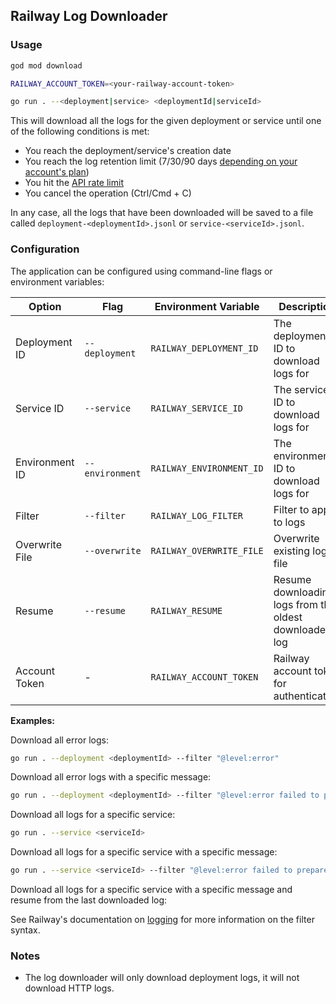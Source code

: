 ## Railway Log Downloader

### Usage 

```bash
god mod download

RAILWAY_ACCOUNT_TOKEN=<your-railway-account-token>

go run . --<deployment|service> <deploymentId|serviceId>
```

This will download all the logs for the given deployment or service until one of the following conditions is met:

- You reach the deployment/service's creation date
- You reach the log retention limit (7/30/90 days [depending on your account's plan](https://docs.railway.com/reference/logging#log-retention))
- You hit the [API rate limit](https://docs.railway.com/reference/public-api#rate-limits)
- You cancel the operation (Ctrl/Cmd + C)

In any case, all the logs that have been downloaded will be saved to a file called `deployment-<deploymentId>.jsonl` or `service-<serviceId>.jsonl`.

### Configuration

The application can be configured using command-line flags or environment variables:

| Option         | Flag           | Environment Variable     | Description                                            | Required | Validation           |
|----------------|----------------|--------------------------|--------------------------------------------------------|----------|----------------------|
| Deployment ID  | `--deployment` | `RAILWAY_DEPLOYMENT_ID`  | The deployment ID to download logs for                 | Yes      | Must be a valid UUID |
| Service ID     | `--service`    | `RAILWAY_SERVICE_ID`     | The service ID to download logs for                    | Yes      | Must be a valid UUID |
| Environment ID | `--environment`| `RAILWAY_ENVIRONMENT_ID` | The environment ID to download logs for                | Yes      | Must be a valid UUID |
| Filter         | `--filter`     | `RAILWAY_LOG_FILTER`     | Filter to apply to logs                                | No       | -                    |
| Overwrite File | `--overwrite`  | `RAILWAY_OVERWRITE_FILE` | Overwrite existing logs file                           | No       | Any boolean value    |
| Resume         | `--resume`     | `RAILWAY_RESUME`         | Resume downloading logs from the oldest downloaded log | No       | Any boolean value    |
| Account Token  | -              | `RAILWAY_ACCOUNT_TOKEN`  | Railway account token for authentication               | Yes      | Must be a valid UUID |

**Examples:**

Download all error logs:
```bash
go run . --deployment <deploymentId> --filter "@level:error"
```

Download all error logs with a specific message:
```bash
go run . --deployment <deploymentId> --filter "@level:error failed to prepare batch"
```

Download all logs for a specific service:
```bash
go run . --service <serviceId>
```

Download all logs for a specific service with a specific message:
```bash
go run . --service <serviceId> --filter "@level:error failed to prepare batch"
```

Download all logs for a specific service with a specific message and resume from the last downloaded log:

See Railway's documentation on [logging](https://docs.railway.com/guides/logs#filtering-logs) for more information on the filter syntax.

### Notes

- The log downloader will only download deployment logs, it will not download HTTP logs.